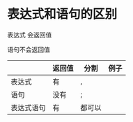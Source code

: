 # 表达式和语句的区别

表达式
会返回值

语句不会返回值

|            | 返回值 | 分割   | 例子 |
| ---------- | ------ | ------ | ---- |
| 表达式     | 有     | ,      |      |
| 语句       | 没有   | ;      |      |
| 表达式语句 | 有     | 都可以 |      |
